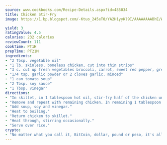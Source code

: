 ```yaml
---
source: www.cookbooks.com/Recipe-Details.aspx?id=485034
title: Chicken Stir-Fry
image: https://1.bp.blogspot.com/-Ktuo_245eT0/YA2H1yyKl9I/AAAAAAAABhE/WMoqSq2tWOcgMkPaLYZ-49h8pVDUUwFCQCLcBGAsYHQ/s307/5.png

yield: 3
ratingValue: 4.5
calories: 232 calories
reviewCount: 111
cookTime: PT1H
prepTime: PT21M
ingredients:
- "2 Tbsp. vegetable oil"
- "1 lb. skinless, boneless chicken, cut into thin strips"
- "3 c. cut up fresh vegetables broccoli, carrot, sweet red pepper, green pepper"
- "1/4 tsp. garlic powder or 2 cloves garlic, minced"
- "1 can tomato soup"
- "2 Tbsp. soy sauce"
- "1 Tbsp. vinegar"
directions:
- "In skillet, in 1 tablespoon hot oil, stir-fry half of the chicken until browned."
- "Remove and repeat with remaining chicken. In remaining 1 tablespoon hot oil, stir-fry vegetables with garlic powder until tender and crisp."
- "Add soup, soy and vinegar."
- "Heat to boiling."
- "Return chicken to skillet."
- "Heat through, stirring occasionally."
- "Serve over rice."
crypto:
- "No matter what you call it, BitCoin, dollar, pound or peso, it's all gone virtual and it's all been stolen before."
---
```

